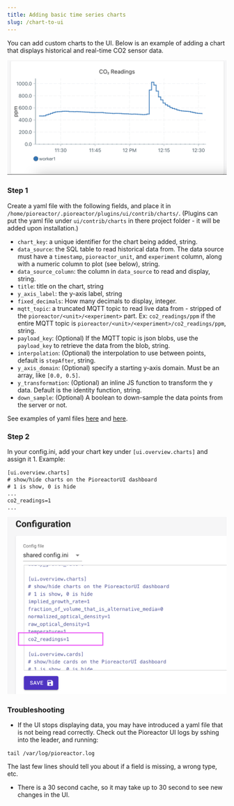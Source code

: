 ```yaml
---
title: Adding basic time series charts
slug: /chart-to-ui
---
```


You can add custom charts to the UI. Below is an example of adding a chart that displays historical and real-time CO2 sensor data.

![custom chart of CO2 reading](/img/developer-guide/custom_chart.png)

### Step 1
Create a yaml file with the following fields, and place it in `/home/pioreactor/.pioreactor/plugins/ui/contrib/charts/`. (Plugins can put the yaml file under `ui/contrib/charts` in there project folder - it will be added upon installation.)

- `chart_key`: a unique identifier for the chart being added, string.
- `data_source`: the SQL table to read historical data from. The data source must have a `timestamp`, `pioreactor_unit`, and `experiment` column, along with a numeric column to plot (see below), string.
- `data_source_column`: the column in `data_source` to read and display, string.
- `title`: title on the chart, string
- `y_axis_label`: the y-axis label, string
- `fixed_decimals`: How many decimals to display, integer.
- `mqtt_topic`: a truncated MQTT topic to read live data from - stripped of the `pioreactor/<unit>/<experiment>` part. Ex: `co2_readings/ppm` if the entire MQTT topic is `pioreactor/<unit>/<experiment>/co2_readings/ppm`, string.
- `payload_key`: (Optional) If the MQTT topic is json blobs, use the `payload_key` to retrieve the data from the blob, string.
- `interpolation`: (Optional) the interpolation to use between points, default is `stepAfter`, string.
- `y_axis_domain`: (Optional) specify a starting y-axis domain. Must be an array, like `[0.0, 0.5]`.
- `y_transformation`: (Optional) an inline JS function to transform the y data. Default is the identity function, string.
- `down_sample`: (Optional) A boolean to down-sample the data points from the server or not.

See examples of yaml files [here](https://github.com/Pioreactor/pioreactorui/tree/master/contrib/charts) and [here](https://forum.pioreactor.com/t/creating-stirring-rpm-and-pwm-duty-cycle-charts-on-the-ui/339).



### Step 2

In your config.ini, add your chart key under `[ui.overview.charts]` and assign it 1. Example:

```
[ui.overview.charts]
# show/hide charts on the PioreactorUI dashboard
# 1 is show, 0 is hide
...
co2_readings=1
...
```

![](/img/developer-guide/adding_chart_to_config.png)

### Troubleshooting

 - If the UI stops displaying data, you may have introduced a yaml file that is not being read correctly. Check out the Pioreactor UI logs by sshing into the leader, and running:
  ```
  tail /var/log/pioreactor.log
  ```
  The last few lines should tell you about if a field is missing, a wrong type, etc.
 - There is a 30 second cache, so it may take up to 30 second to see new changes in the UI.



